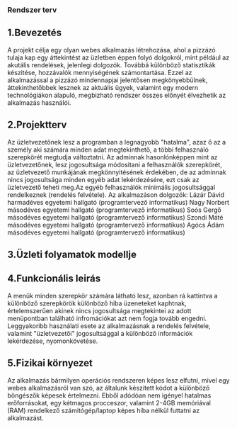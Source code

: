### Rendszer terv
## 1.Bevezetés
A projekt célja egy olyan webes alkalmazás létrehozása, ahol a pizzázó tulaja kap egy áttekintést az üzletben éppen folyó dolgokról, mint például az akutális rendelések, jelenlegi dolgozók. Továbbá különböző statisztikák készitése, hozzávalók mennyiségének számontartása. Ezzel az alkalmazással a pizzázó mindennapjai jelentősen megkönyebbülnek, áttekinthetőbbek lesznek az aktuális ügyek, valamint egy modern technológiákon alapuló, megbizható rendszer összes előnyét élvezhetik az alkalmazás használói.

## 2.Projektterv
Az üzletvezetőnek lesz a programban a legnagyobb "hatalma", azaz ő az a személy aki számára minden adat megtekinthető, a többi felhasználó szerepkörét megtudja változtatni. Az adminnak hasonlónképpen mint az üzletvezetőnek, lesz jogosultsága módositani a felhasználók szerepkörét, az üzletvezető munkájának megkönnyitésének érdekében, de az adminnak nincs jogosultsága minden egyéb adat lekérdezésére, ezt csak az üzletvezető teheti meg.Az egyéb felhasználók minimális jogosultsággal rendelkeznek (rendelés felvétele).
Az alkalmazáson dolgozók:
	Lázár Dávid		harmadéves egyetemi hallgató (programtervező informatikus)
	Nagy Norbert		másodéves egyetemi hallgató (programtervező informatikus)
	Soós Gergő		másodéves egyetemi hallgató (programtervező informatikus)
	Szondi Máté		másodéves egyetemi hallgató (programtervező informatikus)
	Agócs Ádám		másodéves egyetemi hallgató (programtervező informatikus)
	
## 3.Üzleti folyamatok modellje

## 4.Funkcionális leirás
A menük minden szerepkör számára látható lesz, azonban rá kattintva a különböző szerepkörök különböző hiba üzeneteket kaphtnak, értelemszerűen akinek nincs jogosultsága megtekintei az adott menüpontban található infromációkat azt nem fogja tovább engedni.
Leggyakoribb használati esete az alkalmazásnak a rendelés felvétele, valamint "üzletvezetői" jogosultsággal a különböző információk lekérdezése, nyomonkövetése.

## 5.Fizikai környezet
Az alkalmazás bármilyen operációs rendszeren képes lesz elfutni, mivel egy webes alkalmazásról van szó, az általunk készitett kódot a különböző böngészők képesek értelmezni. Ebből adódóan nem igényel hatalmas erőforrásokat, egy kétmagos procceszor, valamint 2-4GB memóriával (RAM) rendelkező számitógép/laptop képes hiba nélkül futtatni az alkalmazást.
